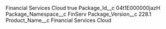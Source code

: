 <?xml version="1.0" encoding="UTF-8"?>
<CustomMetadata xmlns="http://soap.sforce.com/2006/04/metadata" xmlns:xsi="http://www.w3.org/2001/XMLSchema-instance" xmlns:xsd="http://www.w3.org/2001/XMLSchema">
    <label>Financial Services Cloud</label>
    <protected>true</protected>
    <values>
        <field>Package_Id__c</field>
        <value xsi:type="xsd:string">04t1E000000jazH</value>
    </values>
    <values>
        <field>Package_Namespace__c</field>
        <value xsi:type="xsd:string">FinServ</value>
    </values>
    <values>
        <field>Package_Version__c</field>
        <value xsi:type="xsd:string">228.1</value>
    </values>
    <values>
        <field>Product_Name__c</field>
        <value xsi:type="xsd:string">Financial Services Cloud</value>
    </values>
</CustomMetadata>

